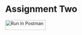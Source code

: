 # Assignment Two


[<img src="https://run.pstmn.io/button.svg" alt="Run In Postman" style="width: 128px; height: 32px;">](https://app.getpostman.com/run-collection/41591769-97bdadab-5fbe-4aac-bc71-ee5026dacf91?action=collection%2Ffork&source=rip_markdown&collection-url=entityId%3D41591769-97bdadab-5fbe-4aac-bc71-ee5026dacf91%26entityType%3Dcollection%26workspaceId%3De90833fa-bd34-43ab-984c-c7a720b65302#?env%5Bomiteru-hw2%5D=W3sia2V5IjoiSldUIiwidmFsdWUiOiIiLCJlbmFibGVkIjp0cnVlLCJ0eXBlIjoiYW55Iiwic2Vzc2lvblZhbHVlIjoiSldULi4uIiwiY29tcGxldGVTZXNzaW9uVmFsdWUiOiJKV1QgZXlKaGJHY2lPaUpJVXpJMU5pSXNJblI1Y0NJNklrcFhWQ0o5LmV5SnBaQ0k2SWpFMk9UVXlOR0kwTWpZeU5UQXpaVFptTW1FM05HSTNOV1pqTkRaaFpEWmtObVJsWXpFMFkyUWlMQ0oxYzJWeWJtRnRaU0k2SW1KaGRHMWhiaUlzSW1saGRDSTZNVGN6T1Rrd05qRXdObjAuN2ZKU0RBRVBoYXM1Y0dFNi1GTERjMXR0NVpsNGJtRnFTTG5nWFR3cDdUOCIsInNlc3Npb25JbmRleCI6MH1d)